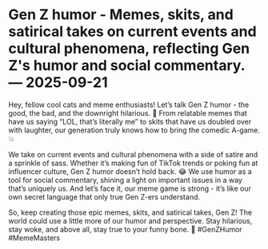 # Gen Z humor - Memes, skits, and satirical takes on current events and cultural phenomena, reflecting Gen Z's humor and social commentary. — 2025-09-21

Hey, fellow cool cats and meme enthusiasts! Let’s talk Gen Z humor - the good, the bad, and the downright hilarious. 🤪 From relatable memes that have us saying “LOL, that’s literally me” to skits that have us doubled over with laughter, our generation truly knows how to bring the comedic A-game. 💥

We take on current events and cultural phenomena with a side of satire and a sprinkle of sass. Whether it’s making fun of TikTok trends or poking fun at influencer culture, Gen Z humor doesn’t hold back. 😂 We use humor as a tool for social commentary, shining a light on important issues in a way that’s uniquely us. And let’s face it, our meme game is strong - it’s like our own secret language that only true Gen Z-ers understand.

So, keep creating those epic memes, skits, and satirical takes, Gen Z! The world could use a little more of our humor and perspective. Stay hilarious, stay woke, and above all, stay true to your funny bone. 💫 #GenZHumor #MemeMasters
